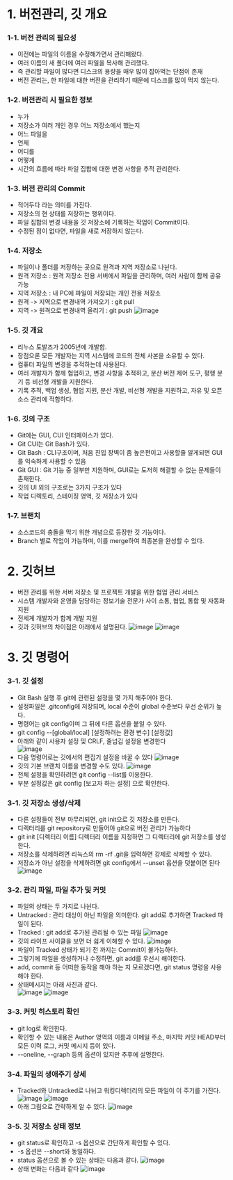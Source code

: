 # 1. 버전관리, 깃 개요
### 1-1. 버전 관리의 필요성
- 이전에는 파일의 이름을 수정해가면서 관리해왔다.
- 여러 이름의 새 폴더에 여러 파일을 복사해 관리했다.
- 즉 관리할 파일이 많다면 디스크의 용량을 매우 많이 잡아먹는 단점이 존재
- 버전 관리는, 한 파일에 대한 버전을 관리하기 때문에 디스크를 많이 먹지 않는다.

### 1-2. 버전관리 시 필요한 정보
- 누가
- 저장소가 여러 개인 경우 어느 저장소에서 했는지
- 어느 파일을
- 언제
- 어디를
- 어떻게
- 시간의 흐름에 따라 파일 집합에 대한 변경 사항을 추적 관리한다.

### 1-3. 버전 관리의 Commit
- 적어두다 라는 의미를 가진다.
- 저장소의 현 상태를 저장하는 행위이다.
- 파일 집합의 변경 내용을 깃 저장소에 기록하는 작업이 Commit이다.
- 수정된 점이 없다면, 파일을 새로 저장하지 않는다.

### 1-4. 저장소
- 파일이나 폴더를 저장하는 곳으로 원격과 지역 저장소로 나뉜다.
- 원격 저장소 : 원격 저장소 전용 서버에서 파일을 관리하며, 여러 사람이 함께 공유 가능
- 지역 저장소 : 내 PC에 파일이 저장되는 개인 전용 저장소
- 원격 -> 지역으로 변경내역 가져오기 : git pull
- 지역 -> 원격으로 변경내역 올리기 : git push
![image](https://user-images.githubusercontent.com/99636945/197132491-69bb7162-aadf-4b11-8a58-d3f687b9401d.png)

### 1-5. 깃 개요
- 리누스 토발즈가 2005년에 개발함.
- 장점으론 모든 개발자는 지역 시스템에 코드의 전체 사본을 소유할 수 있다.
- 컴퓨터 파일의 변경을 추적하는데 사용된다.
- 여러 개발자가 함께 협업하고, 변경 사항을 추적하고, 분산 버전 제어 도구, 평행 분기 등 비선형 개발을 지원한다.
- 기록 추적, 백업 생성, 협업 지원, 분산 개발, 비선형 개발을 지원하고, 자유 및 오픈소스 관리에 적합하다.

### 1-6. 깃의 구조
- Git에는 GUI, CUI 인터페이스가 있다.
- Git CUI는 Git Bash가 있다.
- Git Bash : CLI구조이며, 처음 진입 장벽이 좀 높은편이고 사용할줄 알게되면 GUI를 익숙하게 사용할 수 있음
- Git GUI : Git 기능 중 일부만 지원하며, GUI로는 도저히 해결할 수 없는 문제들이 존재한다.
- 깃의 UI 외의 구조로는 3가지 구조가 있다
- 작업 디렉토리, 스테이징 영역, 깃 저장소가 있다

### 1-7. 브랜치
- 소스코드의 충돌을 막기 위한 개념으로 등장한 깃 기능이다.
- Branch 별로 작업이 가능하며, 이를 merge하여 최종본을 완성할 수 있다.

# 2. 깃허브
- 버전 관리를 위한 서버 저장소 및 프로젝트 개발을 위한 협업 관리 서비스
- 시스템 개발자와 운영을 담당하는 정보기술 전문가 사이 소통, 협업, 통합 및 자동화 지원
- 전세계 개발자가 함께 개발 지원
- 깃과 깃허브의 차이점은 아래에서 설명된다.
![image](https://user-images.githubusercontent.com/99636945/197134586-a7c77b4f-d2e2-4472-a525-94e5f3f184d6.png)
![image](https://user-images.githubusercontent.com/99636945/197134913-da09c8a6-410a-4781-a982-4fb62fe3d348.png)

# 3. 깃 명령어
### 3-1. 깃 설정
- Git Bash 실행 후 git에 관련된 설정을 몇 가지 해주어야 한다.
- 설정파일은 .gitconfig에 저장되며, local 수준이 global 수준보다 우선 순위가 높다.
- 명령어는 git config이며 그 뒤에 다른 옵션을 붙일 수 있다.
- git config --[global/local] [설정하려는 환경 변수] [설정값]
- 아래와 같이 사용자 설정 및 CRLF, 줄넘김 설정을 변경한다  
![image](https://user-images.githubusercontent.com/99636945/197136594-bde1251f-7b55-43a5-b44e-37759d4e55b5.png)
- 다음 명령어로는 깃에서의 편집기 설정을 바꿀 수 있다
![image](https://user-images.githubusercontent.com/99636945/197136815-5f4641ae-8710-4828-ba7d-d0e96eb2246e.png)
- 깃의 기본 브랜치 이름을 변경할 수도 있다.
![image](https://user-images.githubusercontent.com/99636945/197138814-7e24f45c-9ada-4a37-b858-0a799d537c2b.png)
- 전체 설정을 확인하려면 git config --list를 이용한다.
- 부분 설정값은 git config [보고자 하는 설정] 으로 확인한다.

### 3-1. 깃 저장소 생성/삭제
- 다른 설정들이 전부 마무리되면, git init으로 깃 저장소를 만든다.
- 디렉터리를 git repository로 만들어야 git으로 버전 관리가 가능하다
- git init [디렉터리 이름] 디렉터리 이름을 지정하면 그 디렉터리에 git 저장소를 생성한다.
- 저장소를 삭제하려면 리눅스의 rm -rf .git을 입력하면 강제로 삭제할 수 있다.
- 저장소가 아닌 설정을 삭제하려면 git config에서 --unset 옵션을 덧붙이면 된다
![image](https://user-images.githubusercontent.com/99636945/197138475-f9051cb3-bba2-4c9c-b0fb-ff2f3b527c1f.png)

### 3-2. 관리 파일, 파일 추가 및 커밋
- 파일의 상태는 두 가지로 나뉜다.
- Untracked : 관리 대상이 아닌 파일을 의미한다. git add로 추가하면 Tracked 파일이 된다.
- Tracked : git add로 추가된 관리될 수 있는 파일
![image](https://user-images.githubusercontent.com/99636945/197139260-30463348-6367-4e63-87d7-494b15812efd.png)
- 깃의 라이프 사이클을 보면 더 쉽게 이해할 수 있다.
![image](https://user-images.githubusercontent.com/99636945/197139546-ee2025d9-5918-49d7-9de5-207b3bbe716c.png)
- 파일이 Tracked 상태가 되기 전 까지는 Commit이 불가능하다.
- 그렇기에 파일을 생성하거나 수정하면, git add를 우선시 해야한다.
- add, commit 등 어떠한 동작을 해야 하는 지 모르겠다면, git status 명령을 사용해야 한다.
- 상태메시지는 아래 사진과 같다.  
![image](https://user-images.githubusercontent.com/99636945/197140326-315b7c58-bfcc-4d7e-a7c5-daabe9b9cf55.png)
![image](https://user-images.githubusercontent.com/99636945/197140560-a02daa45-63e9-4a6b-8012-1b11dea8cf7e.png)

### 3-3. 커밋 히스토리 확인
- git log로 확인한다. 
- 확인할 수 있는 내용은 Author 영역의 이름과 이메일 주소, 마지막 커밋 HEAD부터 모든 이력 로그, 커밋 메시지 등이 있다.
- --oneline, --graph 등의 옵션이 있지만 추후에 설명한다.

### 3-4. 파일의 생애주기 상세
- Tracked와 Untracked로 나뉘고 워킹디렉터리의 모든 파일이 이 주기를 가진다.
![image](https://user-images.githubusercontent.com/99636945/197141258-9f135fd2-e711-4376-8228-278cdb0c6621.png)
![image](https://user-images.githubusercontent.com/99636945/197141368-1b817ef0-08f6-437a-9df9-c3ef8fbb809d.png)
- 아래 그림으로 간략하게 알 수 있다.
![image](https://user-images.githubusercontent.com/99636945/197141638-cfd6598b-b3dd-499b-9686-585ade46ed82.png)

### 3-5. 깃 저장소 상태 정보
- git status로 확인하고 -s 옵션으로 간단하게 확인할 수 있다.
- -s 옵션은 --short와 동일하다.
- status 옵션으로 볼 수 있는 상태는 다음과 같다.
![image](https://user-images.githubusercontent.com/99636945/197142774-903a1f9d-f48d-4cf8-96e5-b93afb9a52dd.png)
- 상태 변화는 다음과 같다
![image](https://user-images.githubusercontent.com/99636945/197142857-5d7e73ae-e315-402c-9ce9-773875515941.png)









